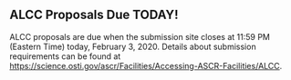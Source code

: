 ## ALCC Proposals Due TODAY!

ALCC proposals are due when the submission site closes at 11:59 PM (Eastern Time)
today, February 3, 2020. Details about submission requirements can be found 
at <https://science.osti.gov/ascr/Facilities/Accessing-ASCR-Facilities/ALCC>.

